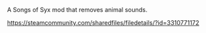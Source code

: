 A Songs of Syx mod that removes animal sounds.  

https://steamcommunity.com/sharedfiles/filedetails/?id=3310771172
